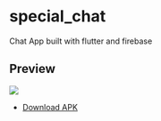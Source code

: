 # special_chat

Chat App built with flutter and firebase

## Preview
![](https://media.giphy.com/media/riXtV7r8n8lJFAPwqg/giphy.gif)

- [Download APK](https://github.com/shubhs0707/special-chat/raw/main/app-release.apk)